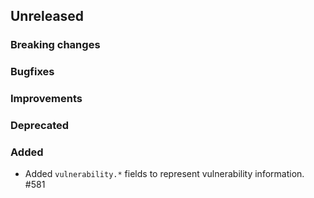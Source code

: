 <!-- When adding an entry to the Changelog:
- Please follow the Keep a Changelog: http://keepachangelog.com/ guidelines.
- Please insert your changelog line ordered by PR ID.
Thanks, you're awesome :-) -->

## Unreleased

### Breaking changes

### Bugfixes

### Improvements

### Deprecated

### Added

* Added `vulnerability.*` fields to represent vulnerability information. #581

<!-- All empty sections:

## Unreleased

### Breaking changes

### Bugfixes

### Improvements

### Deprecated

-->
